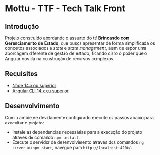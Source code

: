# Mottu - TTF - Tech Talk Front

## Introdução

Projeto construido abordando o assunto do ttf **Brincando com Gerenciamento de Estado**, que busca apresentar de forma simplificada os conceitos associados a *state* e *state management*, além de espor uma abordagem diferente de gestão de estado, ficando claro o poder que o Angular nos da na construção de recursos complexos.

## Requisitos

- [Node 14.x ou superior](https://nodejs.org/)
- [Angular CLI 14.x ou superior](https://angular.io/cli)

## Desenvolvimento

Com o ambietne devidamente configurado execute os passos abaixo para execultar o projeto:

- Instale as dependencias necessárias para a execução do projeto atraves do comando `npm install`.
- Execute o servidor de desenvolvimento através dos comandos `ng server` ou `npm start`, navegue para `http://localhost:4200/`.
